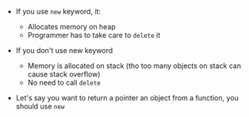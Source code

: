 - If you use `new` keyword, it:
	- Allocates memory on heap
	- Programmer has to take care to `delete` it
	
- If you don't use new keyword
	- Memory is allocated on stack (tho too many objects on stack can cause stack overflow)
	- No need to call `delete`

- Let's say you want to return a pointer an object from a function, you should use `new`